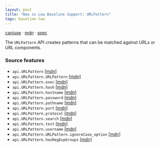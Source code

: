 ```yaml
---
layout: post
title: "New in Low Baseline Support: URLPattern"
tags: baseline-low
---
```


[caniuse](https://caniuse.com/?search=urlpattern) · [mdn](https://developer.mozilla.org/en-US/search?q=URLPattern) · [spec](https://urlpattern.spec.whatwg.org/)

The `URLPattern` API creates patterns that can be matched against URLs or URL components.

### Source features

- ``api.URLPattern`` [[mdn]](https://developer.mozilla.org/en-US/search?q=api.URLPattern)
- ``api.URLPattern.URLPattern`` [[mdn]](https://developer.mozilla.org/en-US/search?q=api.URLPattern.URLPattern)
- ``api.URLPattern.exec`` [[mdn]](https://developer.mozilla.org/en-US/search?q=api.URLPattern.exec)
- ``api.URLPattern.hash`` [[mdn]](https://developer.mozilla.org/en-US/search?q=api.URLPattern.hash)
- ``api.URLPattern.hostname`` [[mdn]](https://developer.mozilla.org/en-US/search?q=api.URLPattern.hostname)
- ``api.URLPattern.password`` [[mdn]](https://developer.mozilla.org/en-US/search?q=api.URLPattern.password)
- ``api.URLPattern.pathname`` [[mdn]](https://developer.mozilla.org/en-US/search?q=api.URLPattern.pathname)
- ``api.URLPattern.port`` [[mdn]](https://developer.mozilla.org/en-US/search?q=api.URLPattern.port)
- ``api.URLPattern.protocol`` [[mdn]](https://developer.mozilla.org/en-US/search?q=api.URLPattern.protocol)
- ``api.URLPattern.search`` [[mdn]](https://developer.mozilla.org/en-US/search?q=api.URLPattern.search)
- ``api.URLPattern.test`` [[mdn]](https://developer.mozilla.org/en-US/search?q=api.URLPattern.test)
- ``api.URLPattern.username`` [[mdn]](https://developer.mozilla.org/en-US/search?q=api.URLPattern.username)
- ``api.URLPattern.URLPattern.ignoreCase_option`` [[mdn]](https://developer.mozilla.org/en-US/search?q=api.URLPattern.URLPattern.ignoreCase_option)
- ``api.URLPattern.hasRegExpGroups`` [[mdn]](https://developer.mozilla.org/en-US/search?q=api.URLPattern.hasRegExpGroups)
